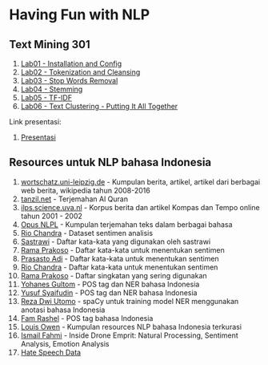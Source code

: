 # Having Fun with NLP

## Text Mining 301
1. [Lab01 - Installation and Config](https://github.com/project303/Having-Fun-with-NLP/blob/main/Lab01%20-%20Installation%20and%20Config.ipynb)
2. [Lab02 - Tokenization and Cleansing](https://github.com/project303/Having-Fun-with-NLP/blob/main/Lab02%20-%20Tokenization%20and%20Cleansing.ipynb)
3. [Lab03 - Stop Words Removal](https://github.com/project303/Having-Fun-with-NLP/blob/main/Lab03%20-%20Stop%20Words%20Removal.ipynb)
4. [Lab04 - Stemming](https://github.com/project303/Having-Fun-with-NLP/blob/main/Lab04%20-%20Stemming.ipynb)
5. [Lab05 - TF-IDF](https://github.com/project303/Having-Fun-with-NLP/blob/main/Lab05%20-%20TF-IDF.ipynb)
6. [Lab06 - Text Clustering - Putting It All Together](https://github.com/project303/Having-Fun-with-NLP/blob/main/Lab06%20-%20Text%20Clustering%20-%20Putting%20It%20All%20Together.ipynb)


Link presentasi:
1. [Presentasi](https://www.dropbox.com/s/1446f7jbo7kdvjs/5.%20A.%20Text%20Mining%20-%20student%20-%201.0.7.pdf?dl=0)
   
## Resources untuk NLP bahasa Indonesia
1. [wortschatz.uni-leipzig.de](https://wortschatz.uni-leipzig.de/en/download/indonesian) - Kumpulan berita, artikel, artikel dari berbagai web berita, wikipedia tahun 2008-2016
2. [tanzil.net](http://tanzil.net/trans/id.indonesian) - Terjemahan Al Quran
3. [ilps.science.uva.nl](https://ilps.science.uva.nl/resources/bahasa/) - Korpus berita dan artikel Kompas dan Tempo online tahun 2001 - 2002
4. [Opus NLPL](http://opus.nlpl.eu/) - Kumpulan terjemahan teks dalam berbagai bahasa
5. [Rio Chandra](https://github.com/riochr17/Analisis-Sentimen-ID/blob/master/data/training_all_random.csv) - Dataset sentimen analisis
5. [Sastrawi](https://github.com/sastrawi/sastrawi/tree/master/data) - Daftar kata-kata yang digunakan oleh sastrawi
6. [Rama Prakoso](https://github.com/ramaprakoso/analisis-sentimen/tree/master/kamus) - Daftar kata-kata untuk menentukan sentimen
7. [Prasasto Adi](https://github.com/prasastoadi/ID-OpinionWords) - Daftar kata-kata untuk menentukan sentimen
8. [Rio Chandra](https://github.com/riochr17/Analisis-Sentimen-ID/tree/master/data) - Daftar kata-kata untuk menentukan sentimen
9. [Rama Prakoso](https://github.com/ramaprakoso/analisis-sentimen/blob/master/kamus/acronym.txt) - Daftar singkatan yang sering digunakan
10. [Yohanes Gultom](https://github.com/yohanesgultom/nlp-experiments) - POS tag dan NER bahasa Indonesia
11. [Yusuf Syaifudin](https://github.com/yusufsyaifudin/indonesia-ner) - POS tag dan NER bahasa Indonesia
12. [Reza Dwi Utomo](https://github.com/utomoreza/spaCy-NER) - spaCy untuk training model NER menggunakan anotasi bahasa Indonesia
13. [Fam Rashel](https://github.com/famrashel/idn-tagged-corpus) - POS tag bahasa Indonesia
14. [Louis Owen](https://github.com/louisowen6/NLP_bahasa_resources) - Kumpulan resources NLP bahasa Indonesia terkurasi
15. [Ismail Fahmi](https://youtu.be/scJVTJZe_yw) - Inside Drone Emprit: Natural Processing, Sentiment Analysis, Emotion Analysis
16. [Hate Speech Data](https://hatespeechdata.com)


